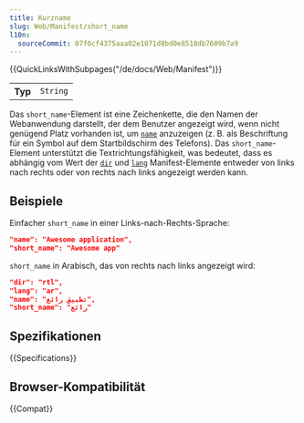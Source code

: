 ```yaml
---
title: Kurzname
slug: Web/Manifest/short_name
l10n:
  sourceCommit: 07f0cf4375aaa02e1071d8bd0e8518db7609b7a9
---
```


{{QuickLinksWithSubpages("/de/docs/Web/Manifest")}}

<table class="properties">
  <tbody>
    <tr>
      <th scope="row">Typ</th>
      <td><code>String</code></td>
    </tr>
  </tbody>
</table>

Das `short_name`-Element ist eine Zeichenkette, die den Namen der Webanwendung darstellt, der dem Benutzer angezeigt wird, wenn nicht genügend Platz vorhanden ist, um [`name`](/de/docs/Web/Manifest/name) anzuzeigen (z. B. als Beschriftung für ein Symbol auf dem Startbildschirm des Telefons). Das `short_name`-Element unterstützt die Textrichtungsfähigkeit, was bedeutet, dass es abhängig vom Wert der [`dir`](/de/docs/Web/Manifest) und [`lang`](/de/docs/Web/Manifest) Manifest-Elemente entweder von links nach rechts oder von rechts nach links angezeigt werden kann.

## Beispiele

Einfacher `short_name` in einer Links-nach-Rechts-Sprache:

```json
"name": "Awesome application",
"short_name": "Awesome app"
```

`short_name` in Arabisch, das von rechts nach links angezeigt wird:

```json
"dir": "rtl",
"lang": "ar",
"name": "تطبيق رائع",
"short_name": "رائع"
```

## Spezifikationen

{{Specifications}}

## Browser-Kompatibilität

{{Compat}}
